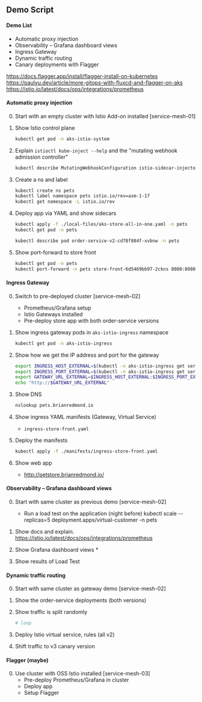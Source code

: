 ## Demo Script

#### Demo List

* Automatic proxy injection​
* Observability – Grafana dashboard views​
* Ingress Gateway
* Dynamic traffic routing​
* Canary deployments with Flagger

https://docs.flagger.app/install/flagger-install-on-kubernetes
https://paulyu.dev/article/more-gitops-with-fluxcd-and-flagger-on-aks
https://istio.io/latest/docs/ops/integrations/prometheus 

#### Automatic proxy injection​

0. Start with an empty cluster with Istio Add-on installed [service-mesh-01]
1. Show Istio control plane
    ```bash
    kubectl get pod -n aks-istio-system
    ```

2. Explain `istioctl kube-inject --help` and the "mutating webhook admission controller"
    ```bash
    kubectl describe MutatingWebhookConfiguration istio-sidecar-injector-asm-1-17-aks-istio-system
    ```

3. Create a ns and label
    ```bash
    kubectl create ns pets
    kubectl label namespace pets istio.io/rev=asm-1-17
    kubectl get namespace -L istio.io/rev
    ```

4. Deploy app via YAML and show sidecars
    ```bash
    kubectl apply -f ./local-files/aks-store-all-in-one.yaml -n pets
    kubectl get pod -n pets

    kubectl describe pod order-service-v2-cd78f884f-xvbnw -n pets
    ```
5. Show port-forward to store front
    ```bash
    kubectl get pod -n pets
    kubectl port-forward -n pets store-front-6d5469bb97-2ckns 8080:8080
    ```

#### Ingress Gateway

0. Switch to pre-deployed cluster [service-mesh-02]
    * Prometheus/Grafana setup
    * Istio Gateways installed
    * Pre-deploy store app with both order-service versions

1. Show ingress gateway pods in `aks-istio-ingress` namespace
    ```bash
    kubectl get pod -n aks-istio-ingress
    ```

2. Show how we get the IP address and port for the gateway
    ```bash
    export INGRESS_HOST_EXTERNAL=$(kubectl -n aks-istio-ingress get service aks-istio-ingressgateway-external -o jsonpath='{.status.loadBalancer.ingress[0].ip}')
    export INGRESS_PORT_EXTERNAL=$(kubectl -n aks-istio-ingress get service aks-istio-ingressgateway-external -o jsonpath='{.spec.ports[?(@.name=="http2")].port}')
    export GATEWAY_URL_EXTERNAL=$INGRESS_HOST_EXTERNAL:$INGRESS_PORT_EXTERNAL
    echo "http://$GATEWAY_URL_EXTERNAL"
    ```

3. Show DNS
    ```bash
    nslookup pets.brianredmond.io
    ```

4. Show ingress YAML manifests (Gateway, Virtual Service)
    * `ingress-store-front.yaml`

5. Deploy the manifests
    ```bash
    kubectl apply -f ./manifests/ingress-store-front.yaml
    ```

6. Show web app
    * http://petstore.brianredmond.io/

#### Observability – Grafana dashboard views​

0. Start with same cluster as previous demo [service-mesh-02]
    * Run a load test on the application (night before)
    kubectl scale --replicas=5 deployment.apps/virtual-customer -n pets

1. Show docs and explain. https://istio.io/latest/docs/ops/integrations/prometheus 

2. Show Grafana dashboard views
    * 

3. Show results of Load Test

#### Dynamic traffic routing​

0. Start with same cluster as gateway demo [service-mesh-02]
1. Show the order-service deployments (both versions)
2. Show traffic is split randomly
    ```bash
    # loop

    ```

3. Deploy Istio virtual service, rules (all v2)
4. Shift traffic to v3 canary version

#### Flagger (maybe)

0. Use cluster with OSS Istio installed [service-mesh-03]
    * Pre-deploy Prometheus/Grafana in cluster
    * Deploy app 
    * Setup Flagger